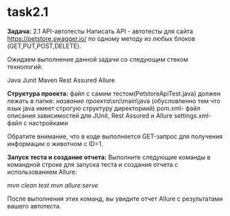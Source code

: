 # task2.1
**Задача:**
2.1 API-автотесты
Написать API - автотесты для сайта https://petstore.swagger.io/ по одному методу из любых блоков (GET,PUT,POST,DELETE). 

Ожидаем выполнение данной задачи со следующим стеком технологий:

Java
Junit
Maven
Rest Assured
Allure

**Структура проекта:**
файл с самим тестом(PetstoreApiTest.java) должен лежать в папке: *название проекта*\src\main\java (обусловленно тем что язык java имеет строгую структуру директориий)
pom.xml- файл описания зависимостей для JUnit, Rest Assured и Allure
settings.xml- файл с настройками

Обратите внимание, что в коде выполняется GET-запрос для получения информации о животном с ID=1.

**Запуск теста и создание отчета:**
Выполните следующие команды в командной строке для запуска теста и создания отчета с использованием Allure:

_mvn clean test_
_mvn allure:serve_

После выполнения этих команд, вы увидите отчет Allure с результатами вашего автотеста.

